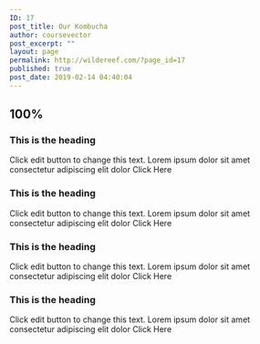 ```yaml
---
ID: 17
post_title: Our Kombucha
author: coursevector
post_excerpt: ""
layout: page
permalink: http://wildereef.com/?page_id=17
published: true
post_date: 2019-02-14 04:40:04
---
```

<h2>100% </h2>		
											<h3>
							This is the heading						</h3>
							Click edit button to change this text. Lorem ipsum dolor sit amet consectetur adipiscing elit dolor						
											<a>
						Click Here						</a>
											<h3>
							This is the heading						</h3>
							Click edit button to change this text. Lorem ipsum dolor sit amet consectetur adipiscing elit dolor						
											<a>
						Click Here						</a>
											<h3>
							This is the heading						</h3>
							Click edit button to change this text. Lorem ipsum dolor sit amet consectetur adipiscing elit dolor						
											<a>
						Click Here						</a>
											<h3>
							This is the heading						</h3>
							Click edit button to change this text. Lorem ipsum dolor sit amet consectetur adipiscing elit dolor						
											<a>
						Click Here						</a>